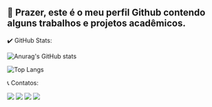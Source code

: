 ##    🤝 Prazer, este é o meu perfil Github contendo alguns trabalhos e projetos acadêmicos.

 ✔️  GitHub Stats:

![Anurag's GitHub stats](https://github-readme-stats.vercel.app/api?username=gutoportelaa&show_icons=true&theme=transparent)

![Top Langs](https://github-readme-stats.vercel.app/api/top-langs/?username=guoportelaa&layout=compact)

 📞 Contatos:
<div> 
  <a href="https://instagram.com/gutoportelaa" target="_blank"><img src="https://img.shields.io/badge/-Instagram-%23E4405F?style=for-the-badge&logo=instagram&logoColor=white" target="_blank"></a>
 <a href="https://discord.gg/gcVrCCps" target="_blank"><img src="https://img.shields.io/badge/Discord-7289DA?style=for-the-badge&logo=discord&logoColor=white" target="_blank"></a> 
  <a href = "mailto:gutoportelaa@gmail.com"><img src="https://img.shields.io/badge/-Gmail-%23333?style=for-the-badge&logo=gmail&logoColor=white" target="_blank"></a>
  <a href="https://www.linkedin.com/in/gutemberg-portela/" target="_blank"><img src="https://img.shields.io/badge/-LinkedIn-%230077B5?style=for-the-badge&logo=linkedin&logoColor=white" target="_blank"></a> 
</div>

